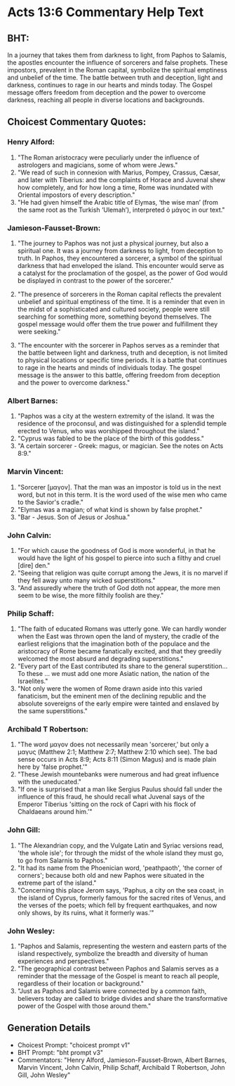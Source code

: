 # Acts 13:6 Commentary Help Text

## BHT:
In a journey that takes them from darkness to light, from Paphos to Salamis, the apostles encounter the influence of sorcerers and false prophets. These impostors, prevalent in the Roman capital, symbolize the spiritual emptiness and unbelief of the time. The battle between truth and deception, light and darkness, continues to rage in our hearts and minds today. The Gospel message offers freedom from deception and the power to overcome darkness, reaching all people in diverse locations and backgrounds.

## Choicest Commentary Quotes:
### Henry Alford:
1. "The Roman aristocracy were peculiarly under the influence of astrologers and magicians, some of whom were Jews."
2. "We read of such in connexion with Marius, Pompey, Crassus, Cæsar, and later with Tiberius: and the complaints of Horace and Juvenal shew how completely, and for how long a time, Rome was inundated with Oriental impostors of every description."
3. "He had given himself the Arabic title of Elymas, ‘the wise man’ (from the same root as the Turkish ‘Ulemah’), interpreted ὁ μάγος in our text."

### Jamieson-Fausset-Brown:
1. "The journey to Paphos was not just a physical journey, but also a spiritual one. It was a journey from darkness to light, from deception to truth. In Paphos, they encountered a sorcerer, a symbol of the spiritual darkness that had enveloped the island. This encounter would serve as a catalyst for the proclamation of the gospel, as the power of God would be displayed in contrast to the power of the sorcerer." 

2. "The presence of sorcerers in the Roman capital reflects the prevalent unbelief and spiritual emptiness of the time. It is a reminder that even in the midst of a sophisticated and cultured society, people were still searching for something more, something beyond themselves. The gospel message would offer them the true power and fulfillment they were seeking." 

3. "The encounter with the sorcerer in Paphos serves as a reminder that the battle between light and darkness, truth and deception, is not limited to physical locations or specific time periods. It is a battle that continues to rage in the hearts and minds of individuals today. The gospel message is the answer to this battle, offering freedom from deception and the power to overcome darkness."

### Albert Barnes:
1. "Paphos was a city at the western extremity of the island. It was the residence of the proconsul, and was distinguished for a splendid temple erected to Venus, who was worshipped throughout the island."
2. "Cyprus was fabled to be the place of the birth of this goddess."
3. "A certain sorcerer - Greek: magus, or magician. See the notes on Acts 8:9."

### Marvin Vincent:
1. "Sorcerer [μαγον]. That the man was an impostor is told us in the next word, but not in this term. It is the word used of the wise men who came to the Savior's cradle." 
2. "Elymas was a magian; of what kind is shown by false prophet." 
3. "Bar - Jesus. Son of Jesus or Joshua."

### John Calvin:
1. "For which cause the goodness of God is more wonderful, in that he would have the light of his gospel to pierce into such a filthy and cruel [dire] den."
2. "Seeing that religion was quite corrupt among the Jews, it is no marvel if they fell away unto many wicked superstitions."
3. "And assuredly where the truth of God doth not appear, the more men seem to be wise, the more filthily foolish are they."

### Philip Schaff:
1. "The faith of educated Romans was utterly gone. We can hardly wonder when the East was thrown open the land of mystery, the cradle of the earliest religions that the imagination both of the populace and the aristocracy of Rome became fanatically excited, and that they greedily welcomed the most absurd and degrading superstitions." 
2. "Every part of the East contributed its share to the general superstition... To these ... we must add one more Asiatic nation, the nation of the Israelites." 
3. "Not only were the women of Rome drawn aside into this varied fanaticism, but the eminent men of the declining republic and the absolute sovereigns of the early empire were tainted and enslaved by the same superstitions."

### Archibald T Robertson:
1. "The word μαγον does not necessarily mean 'sorcerer,' but only a μαγυς (Matthew 2:1; Matthew 2:7; Matthew 2:10 which see). The bad sense occurs in Acts 8:9; Acts 8:11 (Simon Magus) and is made plain here by 'false prophet.'"
2. "These Jewish mountebanks were numerous and had great influence with the uneducated."
3. "If one is surprised that a man like Sergius Paulus should fall under the influence of this fraud, he should recall what Juvenal says of the Emperor Tiberius 'sitting on the rock of Capri with his flock of Chaldaeans around him.'"

### John Gill:
1. "The Alexandrian copy, and the Vulgate Latin and Syriac versions read, 'the whole isle'; for through the midst of the whole island they must go, to go from Salarnis to Paphos." 
2. "It had its name from the Phoenician word, 'peathpaoth', 'the corner of corners'; because both old and new Paphos were situated in the extreme part of the island."
3. "Concerning this place Jerom says, 'Paphus, a city on the sea coast, in the island of Cyprus, formerly famous for the sacred rites of Venus, and the verses of the poets; which fell by frequent earthquakes, and now only shows, by its ruins, what it formerly was.'"

### John Wesley:
1. "Paphos and Salamis, representing the western and eastern parts of the island respectively, symbolize the breadth and diversity of human experiences and perspectives."
2. "The geographical contrast between Paphos and Salamis serves as a reminder that the message of the Gospel is meant to reach all people, regardless of their location or background."
3. "Just as Paphos and Salamis were connected by a common faith, believers today are called to bridge divides and share the transformative power of the Gospel with those around them."


## Generation Details
- Choicest Prompt: "choicest prompt v1"
- BHT Prompt: "bht prompt v3"
- Commentators: "Henry Alford, Jamieson-Fausset-Brown, Albert Barnes, Marvin Vincent, John Calvin, Philip Schaff, Archibald T Robertson, John Gill, John Wesley"
